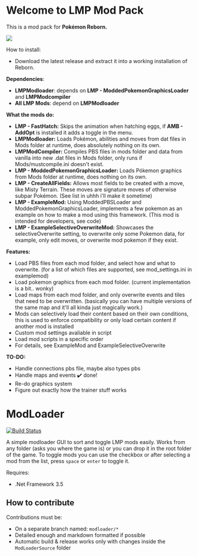 # Welcome to LMP Mod Pack
This is a mod pack for **Pokémon Reborn.**

[![](https://img.shields.io/badge/Latest%20Release-Download-brightgreen)](https://github.com/alchemis/LMP-Mod-Pack/releases/latest)

How to install:

 - Download the latest release and extract it into a working installation of Reborn.
 
 
**Dependencies**:
 - **LMPModloader**: depends on **LMP - ModdedPokemonGraphicsLoader** and **LMPModcompiler**
 - **All LMP Mods**: depend on **LMPModloader**

**What the mods do:**
 - **LMP - FastHatch:** Skips the animation when hatching eggs, if **AMB - AddOpt** is installed it adds a toggle in the menu.
 - **LMPModloader:** Loads Pokémon, abilities and moves from dat files in Mods folder at runtime, does absolutely nothing on its own.
 - **LMPModCompiler:** Compiles PBS files in mods folder and data from vanilla into new .dat files in Mods folder, only runs if Mods/mustcompile.ini doesn't exist.
 - **LMP - ModdedPokemonGraphicsLoader:** Loads Pókemon graphics from Mods folder at runtime, does nothing on its own.
 - **LMP - CreateAllFields:** Allows most fields to be created with a move, like Misty Terrain. These moves are signature moves of otherwise subpar Pokémon. (See list in uhhh i'll make it sometime)
 - **LMP - ExampleMod:** Using ModdedPBSLoader and ModdedPokemonGraphicsLoader, implements a few pokemon as an example on how to make a mod using this framework. (This mod is intended for developers, see code)
 - **LMP - ExampleSelectiveOverwriteMod:** Showcases the selectiveOverwrite setting, to overwrite only some Pokemon data, for example, only edit moves, or overwrite mod pokemon if they exist.

**Features:**
 - Load PBS files from each mod folder, and select how and what to overwrite. (for a list of which files are supported, see mod_settings.ini in examplemod)
 - Load pokemon graphics from each mod folder. (current implementation is a bit.. wonky)
 - Load maps from each mod folder, and only overwrite events and tiles that need to be overwritten. (basically you can have multiple versions of the same map and it'll all kinda just magically work.)
 - Mods can selectively load their content based on their own conditions, this is used to enforce compatibility or only load certain content if another mod is installed
 - Custom mod settings avaliable in script
 - Load mod scripts in a specific order
 - For details, see ExampleMod and ExampleSelectiveOverwrite

**TO-DO:**
 - Handle connections pbs file, maybe also types pbs
 - Handle maps and events ✔️ done!
 - Re-do graphics system
 - Figure out exactly how the trainer stuff works


# ModLoader


[![Build Status](https://dev.azure.com/lyraLMP/LMP-Modloader/_apis/build/status/alchemis.LMP-Mod-Pack?branchName=main)](https://dev.azure.com/lyraLMP/LMP-Modloader/_build/latest?definitionId=1&branchName=main)

A simple modloader GUI to sort and toggle LMP mods easily. Works from any folder (asks you where the game is) or you can drop it in the root folder of the game.
To toggle mods you can use the checkbox or after selecting a mod from the list, press `space` or `enter` to toggle it.

Requires:
- .Net Framework 3.5

## How to contribute

Contributions must be:
- On a separate branch named: `modloader/*`
- Detailed enough and markdown formatted if possible
- Automatic build & release works only with changes inside the `ModLoaderSource` folder
